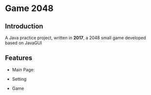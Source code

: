 # Game 2048
## Introduction
A Java practice project, written in **2017**, a 2048 small game developed based on JavaGUI

## Features
- Main Page: 

- Setting

- Game